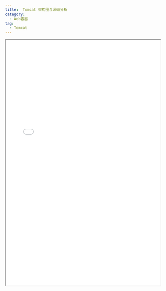 ```yaml
---
title:  Tomcat 架构图与源码分析
category:
  - Web容器
tag:
  - Tomcat  
---
```


<iframe src="/html/tomcat-architecture.html" width="100%" height="800"></iframe>